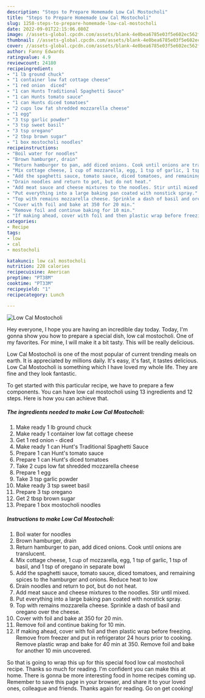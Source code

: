 ```yaml
---
description: "Steps to Prepare Homemade Low Cal Mostocholi"
title: "Steps to Prepare Homemade Low Cal Mostocholi"
slug: 1258-steps-to-prepare-homemade-low-cal-mostocholi
date: 2022-09-01T22:15:06.080Z
image: //assets-global.cpcdn.com/assets/blank-4e0bea6785e03f5e602ec562f230caae08da540cada707380b4fe1bbebba43da.png
thumbnail: //assets-global.cpcdn.com/assets/blank-4e0bea6785e03f5e602ec562f230caae08da540cada707380b4fe1bbebba43da.png
cover: //assets-global.cpcdn.com/assets/blank-4e0bea6785e03f5e602ec562f230caae08da540cada707380b4fe1bbebba43da.png
author: Fanny Edwards
ratingvalue: 4.9
reviewcount: 24180
recipeingredient:
- "1 lb ground chuck"
- "1 container low fat cottage cheese"
- "1 red onion  diced"
- "1 can Hunts Traditional Spaghetti Sauce"
- "1 can Hunts tomato sauce"
- "1 can Hunts diced tomatoes"
- "2 cups low fat shredded mozzarella cheese"
- "1 egg"
- "3 tsp garlic powder"
- "3 tsp sweet basil"
- "3 tsp oregano"
- "2 tbsp brown sugar"
- "1 box mostocholi noodles"
recipeinstructions:
- "Boil water for noodles"
- "Brown hamburger, drain"
- "Return hamburger to pan, add diced onions. Cook until onions are translucent."
- "Mix cottage cheese, 1 cup of mozzarella, egg, 1 tsp of garlic, 1 tsp of basil, and 1 tsp of oregano in separate bowl"
- "Add the spaghetti sauce, tomato sauce, diced tomatoes, and remaining spices to the hamburger and onions. Reduce heat to low"
- "Drain noodles and return to pot, but do not heat."
- "Add meat sauce and cheese mixtures to the noodles. Stir until mixed."
- "Put everything into a large baking pan coated with nonstick spray."
- "Top with remains mozzarella cheese. Sprinkle a dash of basil and oregano over the cheese."
- "Cover with foil and bake at 350 for 20 min."
- "Remove foil and continue baking for 10 min."
- "If making ahead, cover with foil and then plastic wrap before freezing. Remove from freezer and put in refrigerator 24 hours prior to cooking. Remove plastic wrap and bake for 40 min at 350. Remove foil and bake for another 10 min uncovered."
categories:
- Recipe
tags:
- low
- cal
- mostocholi

katakunci: low cal mostocholi 
nutrition: 228 calories
recipecuisine: American
preptime: "PT38M"
cooktime: "PT33M"
recipeyield: "1"
recipecategory: Lunch

---
```



![Low Cal Mostocholi](//assets-global.cpcdn.com/assets/blank-4e0bea6785e03f5e602ec562f230caae08da540cada707380b4fe1bbebba43da.png)

Hey everyone, I hope you are having an incredible day today. Today, I'm gonna show you how to prepare a special dish, low cal mostocholi. One of my favorites. For mine, I will make it a bit tasty. This will be really delicious.



Low Cal Mostocholi is one of the most popular of current trending meals on earth. It is appreciated by millions daily. It's easy, it's fast, it tastes delicious. Low Cal Mostocholi is something which I have loved my whole life. They are fine and they look fantastic.


To get started with this particular recipe, we have to prepare a few components. You can have low cal mostocholi using 13 ingredients and 12 steps. Here is how you can achieve that.

<!--inarticleads1-->

##### The ingredients needed to make Low Cal Mostocholi:

1. Make ready 1 lb ground chuck
1. Make ready 1 container low fat cottage cheese
1. Get 1 red onion - diced
1. Make ready 1 can Hunt&#39;s Traditional Spaghetti Sauce
1. Prepare 1 can Hunt&#39;s tomato sauce
1. Prepare 1 can Hunt&#39;s diced tomatoes
1. Take 2 cups low fat shredded mozzarella cheese
1. Prepare 1 egg
1. Take 3 tsp garlic powder
1. Make ready 3 tsp sweet basil
1. Prepare 3 tsp oregano
1. Get 2 tbsp brown sugar
1. Prepare 1 box mostocholi noodles




<!--inarticleads2-->

##### Instructions to make Low Cal Mostocholi:

1. Boil water for noodles
1. Brown hamburger, drain
1. Return hamburger to pan, add diced onions. Cook until onions are translucent.
1. Mix cottage cheese, 1 cup of mozzarella, egg, 1 tsp of garlic, 1 tsp of basil, and 1 tsp of oregano in separate bowl
1. Add the spaghetti sauce, tomato sauce, diced tomatoes, and remaining spices to the hamburger and onions. Reduce heat to low
1. Drain noodles and return to pot, but do not heat.
1. Add meat sauce and cheese mixtures to the noodles. Stir until mixed.
1. Put everything into a large baking pan coated with nonstick spray.
1. Top with remains mozzarella cheese. Sprinkle a dash of basil and oregano over the cheese.
1. Cover with foil and bake at 350 for 20 min.
1. Remove foil and continue baking for 10 min.
1. If making ahead, cover with foil and then plastic wrap before freezing. Remove from freezer and put in refrigerator 24 hours prior to cooking. Remove plastic wrap and bake for 40 min at 350. Remove foil and bake for another 10 min uncovered.




So that is going to wrap this up for this special food low cal mostocholi recipe. Thanks so much for reading. I'm confident you can make this at home. There is gonna be more interesting food in home recipes coming up. Remember to save this page in your browser, and share it to your loved ones, colleague and friends. Thanks again for reading. Go on get cooking!
